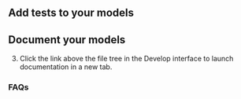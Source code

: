 ## Add tests to your models

<Snippet src="tutorial-add-tests-to-models" />

## Document your models

<Snippet src="tutorial-document-your-models" />

3. Click the link above the file tree in the Develop interface to launch documentation in a new tab.

### FAQs

<FAQ src="Docs/long-descriptions" />
<FAQ src="Docs/sharing-documentation" />

